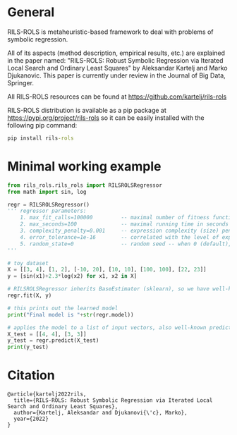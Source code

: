 # General

RILS-ROLS is metaheuristic-based framework to deal with problems of symbolic regression. 

All of its aspects (method description, empirical results, etc.) are explained in the paper named:
"RILS-ROLS: Robust Symbolic Regression via Iterated Local Search and Ordinary Least Squares" by Aleksandar Kartelj and Marko Djukanovic. 
This paper is currently under review in the Journal of Big Data, Springer. 

All RILS-ROLS resources can be found at https://github.com/kartelj/rils-rols

RILS-ROLS distribution is available as a pip package at https://pypi.org/project/rils-rols
so it can be easily installed with the following pip command:

```bat
pip install rils-rols
```

# Minimal working example
```python
from rils_rols.rils_rols import RILSROLSRegressor
from math import sin, log

regr = RILSROLSRegressor()
''' regressor parameters:
    1. max_fit_calls=100000         -- maximal number of fitness function calls
    2. max_seconds=100              -- maximal running time in seconds
    3. complexity_penalty=0.001     -- expression complexity (size) penalty -- larger value means size is more important
    4. error_tolerance=1e-16        -- correlated with the level of expected noise in data -- higher value means higher expected noise
    5. random_state=0               -- random seed -- when 0 (default), the algorithm might produce different results in different runs
'''

# toy dataset 
X = [[3, 4], [1, 2], [-10, 20], [10, 10], [100, 100], [22, 23]]
y = [sin(x1)+2.3*log(x2) for x1, x2 in X]

# RILSROLSRegressor inherits BaseEstimator (sklearn), so we have well-known fit method
regr.fit(X, y)

# this prints out the learned model
print("Final model is "+str(regr.model))

# applies the model to a list of input vectors, also well-known predict method
X_test = [[4, 4], [3, 3]]
y_test = regr.predict(X_test)
print(y_test)
```
# Citation

```
@article{kartelj2022rils,
  title={RILS-ROLS: Robust Symbolic Regression via Iterated Local Search and Ordinary Least Squares},
  author={Kartelj, Aleksandar and Djukanovi{\'c}, Marko},
  year={2022}
}
```
